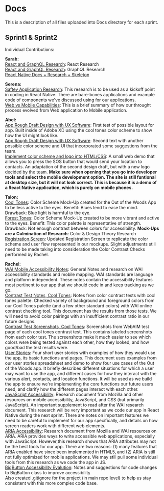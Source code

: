 # Docs
This is a description of all files uploaded into Docs directory for each sprint. 

## Sprint1 & Sprint2
Individual Contributions:

**Sarah:** <br>
<a href="Sprint1/React_JS_GraphQL_Research.pdf" target="_blank">React and GraphQL Research</a>: React Research<br>
<a href="Sprint1/React_JS_GraphQL_Research.pdf" target="_blank">React and GraphQL Research</a>: GraphQL Research<br>
[React Native Docs + Research + Skeleton](https://github.com/cs3398-s19-klingon-warriors/Out-of-the-Woods/tree/shared/App)

**Serena:** <br>
[Saftey Application Research](Sprint1/sprint1_safetyappresearch.pdf): This research is to be used as a kickoff point in coding in React Native. There are bare-bones applications and example code of components we've discussed using for our applications. <br> 
[Web vs Mobile Capabilities](Sprint1/WebVsMobile.txt): This is a brief summary of how our throught process evolved from Web application to Mobile application.

**Abel:** <br>
<a href="Sprint1/TestGif1.gif" target="_blank">App Rough Draft Design with UX Software</a>: First test of possible layout for app. Built inside of Adobe XD using the cool tones color scheme to show how the UI might look like. <br>
<a href="Sprint1/TestGif2.gif" target="_blank">App Rough Draft Design with UX Software</a>: Second text with another possible color scheme and UI that incorporated some suggestions from the team. <br>
<a href="https://cs3398-s19-klingon-warriors.github.io/Out-of-the-Woods/">Implement color scheme and logo into HTML/CSS</a>: A small web demo that allows you to press the SOS button that would send your location to contacts. An adaptation of the second design draft, but with a new logo decided by the team. **Make sure when opening that you go into developer tools and select the mobile development option. The site is still funtional at desktop size, but it will not look correct. This is because it is a demo of a React Native application, which is purely on mobile phones.**<br>

**Talon:** <br>
<a href="Sprint1/OOTW_Cool_Tones.jpg" target="_blank">Cool Tones</a>: Color Scheme Mock-Up created for the Out of the Woods App to be less active to the eyes. Benefit: Blues tend to ease the mind. Drawback: Blue light is harmful to the eye.<br>
<a href="Sprint1/OOTW_Forest_Tones.jpg" target="_blank">Forest Tones</a>: Color Scheme Mock-Up created to be more vibrant and active to the eyes. Benefit: This color palette is representative of strength. Drawback: Not enough contrast between colors for accessibility.
**Mock-Ups are a Culmination of Research**: Color & Design Theory Research<br>
<a href="Sprint2/Registration_Screen.PNG" target="_blank">Registration Screen</a>: Updated Registration Screen to replicate the color scheme and user flow represented in our mockups. Slight adjustments still need to be made taking into consideration the Color Contrast Checks performed by Rachel.<br>

**Rachel:** <br>
<a href="Sprint1/WAI mobile accessibility.pdf" target="_blank">WAI Mobile Accessibility Notes</a>: General Notes and research on WAI accessibility standards and mobile mapping. WAI standards are language and platform independent. These notes contain the accessibility features most pertinent to our app that we should code in and keep tracking as we go.<br>
<a href="Sprint1/Color Contrast Check test notes 3.3 pdf.pdf" target="_blank">Contrast Test Notes, Cool Tones</a>: Notes from color contrast tests with cool tones palette. Checked variety of background and foreground colors from our Cool Tones palette (and a few other standard colors) with WAI online contrast checking tool. This document has the results from those tests. We will need to avoid color pairings with an insufficient contrast ratio in our future designs.<br>
<a href="Sprint1/Contrast Tests Screenshots.zip" target="_blank">Contrast Test Screenshots, Cool Tones</a>: Screenshots from WebAIM test page of each cool tones contrast test. This contains labeled screenshots from each color test. The screenshots make it much easier to see which colors were being tested against each other, how they looked, and how good/bad the test results were.<br>
<a href="Sprint1/UserStories.md" target="_blank">User Stories</a>: Four short user stories with examples of how they would use the app, its basic functions and pages. This document uses examples from our user stories spreadsheet and demo to show four use cases of the Out of the Woods app. It briefly describes different situations for which a user may want to use the app, and different cases for how they interact with the various alert, contacts, and location functions. It will be used as we build the app to ensure we're implementing the core functions our future users need, and clarify how the different pages interact with each other.<br>
<a href="Sprint1/JavaScript Accessibility.pdf" target="_blank">JavaScript Accessibility</a>: Research document from Mozilla and other resources on mobile accessibility, JavaScript, and CSS (but primarily JavaScript). An important supplement to read after the WAI research document. This research will be very important as we code our app in React Native during the next sprint. There are notes on important features we need to be careful to implement for our app specifically, and details on how screen readers work with different web elements.<br> 
<a href="Sprint1/ARIA Accessibility.pdf" target="_blank">ARIA Accessibility</a>: Research document from Mozilla and WAI resources on ARIA. ARIA provides ways to write accessible web applications, especially with JavaScript. However,this research shows that ARIA attributes may not be the best tools for our app. There are two reasons: (1) many features that ARIA enabled have since been implemented in HTML5, and (2) ARIA is still not fully optimized for mobile applications. We may still pull some individual tools from this research as we code the app in JS.<br> 
<a href="Sprint2/ButtonAccess.md" target="_blank">BigButton Accessibility Evalution</a>: Notes and suggestions for code changes to BigButton class to improve accessibility<br>
Also created .gitignore for the project (in main repo level) to help us stay consistent with this more complex code base.
